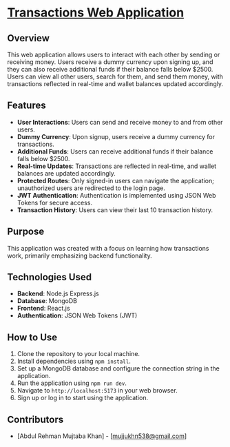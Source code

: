  # [Transactions Web Application](https://mujtabas-transaction-app.vercel.app/)

## Overview
This web application allows users to interact with each other by sending or receiving money. Users receive a dummy currency upon signing up, and they can also receive additional funds if their balance falls below $2500. Users can view all other users, search for them, and send them money, with transactions reflected in real-time and wallet balances updated accordingly.

## Features
- **User Interactions**: Users can send and receive money to and from other users.
- **Dummy Currency**: Upon signup, users receive a dummy currency for transactions.
- **Additional Funds**: Users can receive additional funds if their balance falls below $2500.
- **Real-time Updates**: Transactions are reflected in real-time, and wallet balances are updated accordingly.
- **Protected Routes**: Only signed-in users can navigate the application; unauthorized users are redirected to the login page.
- **JWT Authentication**: Authentication is implemented using JSON Web Tokens for secure access.
- **Transaction History**: Users can view their last 10 transaction history.

## Purpose
This application was created with a focus on learning how transactions work, primarily emphasizing backend functionality.

## Technologies Used
- **Backend**: Node.js Express.js
- **Database**: MongoDB
- **Frontend**: React.js
- **Authentication**: JSON Web Tokens (JWT)

## How to Use
1. Clone the repository to your local machine.
2. Install dependencies using `npm install`.
3. Set up a MongoDB database and configure the connection string in the application.
4. Run the application using `npm run dev`.
5. Navigate to `http://localhost:5173` in your web browser.
6. Sign up or log in to start using the application.

## Contributors
- [Abdul Rehman Mujtaba Khan] - [mujjukhn538@gmail.com]

  

